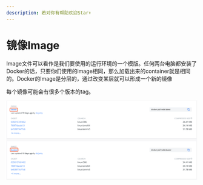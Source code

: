 ```yaml
---
description: 若对你有帮助欢迎Star⬆
---
```


# 镜像Image

Image文件可以看作是我们要使用的运行环境的一个模版。任何两台电脑都安装了Docker的话，只要你们使用的image相同，那么加载出来的container就是相同的。Docker的Image是分层的，通过改变某层就可以形成一个新的镜像

每个镜像可能会有很多个版本的tag。

![](../.gitbook/assets/redis-tag.png)

